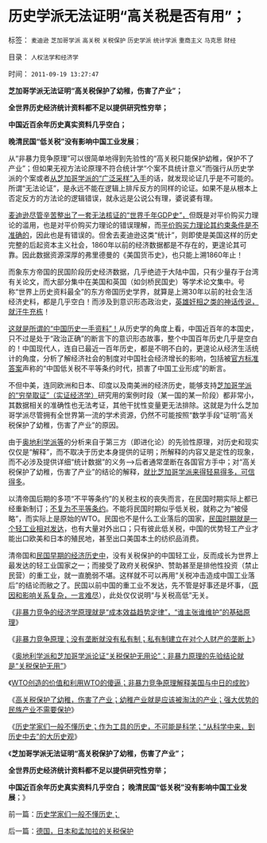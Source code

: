 # 历史学派无法证明“高关税是否有用”；

标签： `麦迪逊` `芝加哥学派` `高关税` `关税保护` `历史学派` `统计学派` `重商主义` `马克思` `财经` 

目录： `人权法学和经济学`

时间： `2011-09-19 13:27:47`

**芝加哥学派无法证明“高关税保护了幼稚，伤害了产业”；**

**全世界历史经济统计资料都不足以提供研究性穷举；**

**中国近百余年历史真实资料几乎空白；**

**晚清民国“低关税”没有影响中国工业发展**；

从“非暴力竞争原理”可以很简单地得到先验性的“高关税只能保护幼稚，保护不了产业”；但如果无视方法论原理不符合统计学“个案不具统计意义”而强行从历史学派的个案或者[从芝加哥学派的“广泛采样”入手](../../../2009/12/31/数学囚徒的芝加哥学派.md)的话，就发现论证几乎是不可能的。所谓“无法论证”，是永远不能在逻辑上排斥反方的同样的论证。如果不是从根本上否定反方的方法论的逻辑错误，就永远是公说公有理，婆说婆有理。

[麦迪逊尽管辛苦整出了一套无法核证的“世界千年GDP史”，](../../../2009/11/23/中印古代经济与西方地中海社会谁发达？.md)但既是对平价购买力理论的滥用，也是对平价购买力理论的错误理解，而[平价购买力理论其约束条件是不准确的](../../../2009/11/22/交换创造价值和所谓的“平价购买力”.md)，因此也是有错误的。但舍去麦迪逊这类“统计”，则即使是美国这样的历史完整的后起资本主义社会，1860年以前的经济数据都是不存在的，更遑论其可靠。因此数据资源深厚的弗里德曼的《美国货币史》，也只能上溯1860年止！

而象东方帝国的民国阶段历史经济数据，几乎绝迹于大陆中国，只有少量存于台湾有关论文，而大部分集中在美国和英国（如剑桥民国史）等学术论文集中。号称“世界上历史资料最全”的东方帝国历史学界，就算是上溯30年以前的社会生活经济史料，都是几乎空白！而涉及到意识形态政治史，[英雄奸相之类的神话传说，就汗牛充栋](../../../2010/4/21/大历史观似“人的”履历；道德春秋笔法是自证循环.md)！

[这就是所谓的“中国历史一手资料”！](../../../2010/4/13/历史的细考权威没有“更权威”的发言权.md)从历史学的角度上看，中国近百年的本国史，只不过是处于“政治正确”的断言下的意识形态故事，整个中国百年历史几乎是空白的！中国现代人，连自已最近一百年历史，都是不明不白的，更遑论从经济生活统计的角度，分析了解经济社会的制度对中国社会经济增长的影响，包括被[官方标准答案](../../../2010/1/3/独立的思考必须排斥权威干扰.md)声称的“中国低关税不平等条约时代，损害了中国工业形成”的断言。

不但中美，连同欧洲和日本、印度以及南美洲的经济历史，能够支持[芝加哥学派的“穷举取证”（实证经济学）](../../../2009/12/30/芝加哥学派，成也不确定性，败也不确定性.md)研究用的案例时段（某一国的某一阶段）都非常小，其数据相关的准确性也无法考证，其他干扰性变量更无法排除。这就是为什么芝加哥学派尽管拥有全世界第一流的学术资源，仍然不可能按照“数学手段”证明“高关税保护了幼稚，伤害了产业”的原因。

由于[奥地利学派等](../../../2011/1/27/“发现”了奥地利学派和米塞斯及哈耶克.md)的分析来自于第三方（即进化论）的先验性原理，对历史和现实仅仅是“解释”，而不取决于历史本身提供的证明；所解释的内容又是定性的现象，而不必涉及提供详细“统计数据”的义务——>后者通常垄断在各国官方手中；对“高关税保护了幼稚，伤害了产业”的结论的解释，[就比芝加哥学派来得轻易得多，可信得多](../../../2009/2/2/炮轰芝加哥学派.md)。

以清帝国后期的多项“不平等条约”的关税主权的丧失而言，在民国时期实际上都已经重新制订；[不复为不平等条约](../../../2010/10/26/丛林法则减少人类摩擦争斗,促进互利合作.md)。不能将民国时期似乎低关税，就称之为“被侵略”，而实际上是原始的WTO。民国也不是什么工业落后的国家，[民国时期就是一个轻工业相对发达](../../../2011/1/16/民国是工业相对发达的寡头经济.md)，也有大量对外出口；只有彼此低关税，中国的优势轻工产业才能出口欧美和日本的殖民地，甚至出口美国本土的纺织品消费。

清帝国和[民国早期的经济历史中](../../../2011/1/15/战场优势一分钟，市场经济十年功.md)，没有关税保护的中国轻工业，反而成长为世界上最发达的轻工业国家之一；而接受了政府关税保护、赞助甚至是排他性投资（禁止民营）的重工业，就一直脆弱不堪。这样就不可以再用“关税冲击造成中国工业落后”的结论而敝之了。民国以前中国的重工业不发达，先不管是好事还是坏事，（[原因和影响关系复杂，一言难尽](../../../2011/1/13/俾斯麦的策略和李鸿章的错误.md)），此处仅仅说明“与关税高低”无关。

《[非暴力竞争的经济学原理就是“成本效益趋势定律”，“谁主张谁维护”的基础原理](../../../2011/9/17/强国新兴不因争霸，帝国衰亡只因“护霸”.md)》

《[非暴力竞争原理；没有垄断就没有私有制；私有制建立在对个人财产的垄断上](../../../2011/9/17/非暴力竞争原理；没有垄断就没有私有制.md)》

《[奥地利学派和芝加哥学派论证“关税保护无用论”；非暴力原理的先验结论就是“关税保护无用”](../../../2011/9/17/非暴力竞争原理：关税保护幼稚产业很幼稚.md)》

《[WTO创造的价值和利用WTO的傻逼；非暴力竞争原理解释美国与中日的成败](../../../2011/9/17/非暴力竞争原理解释美中日的成败和WTO.md)》

《[高关税保护了幼稚，伤害了产业；幼稚产业就是应该被淘汰的产业；强大优势的民族产业不需要保护](../../../2011/9/19/高关税保护了幼稚，伤害了产业.md)》

《[历史学家们一般不懂历史；作为工具的历史，不可能是科学；“从科学中来，到历史中去”的大历史观](../../../2011/9/19/历史学家们一般不懂历史；.md)》

《**芝加哥学派无法证明“高关税保护了幼稚，伤害了产业”；**

**全世界历史经济统计资料都不足以提供研究性穷举；**

**中国近百余年历史真实资料几乎空白； 晚清民国“低关税”没有影响中国工业发展**；》



前一篇：[历史学家们一般不懂历史；](../../../2011/9/19/历史学家们一般不懂历史；.md)

后一篇：[德国，日本和孟加拉的关税保护](../../../2011/9/19/德国，日本和孟加拉的关税保护.md)